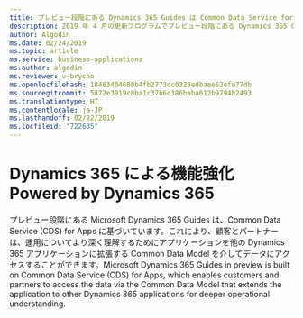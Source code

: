 ```yaml
---
title: プレビュー段階にある Dynamics 365 Guides は Common Data Service for Apps に基づいて作成される (2019 年 4 月の更新プログラム)
description: 2019 年 4 月の更新プログラムでプレビュー段階にある Dynamics 365 Guides は、Common Data Service for Apps に基づいているので、顧客やパートナーはデータ モデルにアクセスできます。
author: Algodin
ms.date: 02/24/2019
ms.topic: article
ms.service: business-applications
ms.author: algodin
ms.reviewer: v-brycho
ms.openlocfilehash: 18463404680b4fb2773dc0329edbaee52efa77db
ms.sourcegitcommit: 5872e3919c0ba1c37b6c386baba612b9794b2493
ms.translationtype: HT
ms.contentlocale: ja-JP
ms.lasthandoff: 02/22/2019
ms.locfileid: "722635"
---
```

# <a name="powered-by-dynamics-365"></a><span data-ttu-id="c564c-103">Dynamics 365 による機能強化</span><span class="sxs-lookup"><span data-stu-id="c564c-103">Powered by Dynamics 365</span></span>

<span data-ttu-id="c564c-104">プレビュー段階にある Microsoft Dynamics 365 Guides は、Common Data Service (CDS) for Apps に基づいています。これにより、顧客とパートナーは、運用についてより深く理解するためにアプリケーションを他の Dynamics 365 アプリケーションに拡張する Common Data Model を介してデータにアクセスすることができます。</span><span class="sxs-lookup"><span data-stu-id="c564c-104">Microsoft Dynamics 365 Guides in preview is built on Common Data Service (CDS) for Apps, which enables customers and partners to access the data via the Common Data Model that extends the application to other Dynamics 365 applications for deeper operational understanding.</span></span> 
